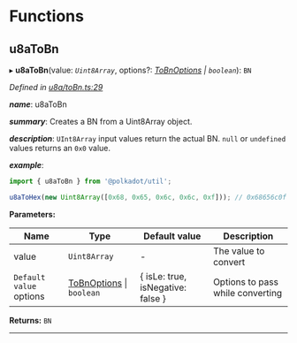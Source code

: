 

# Functions

<a id="u8atobn"></a>

##  u8aToBn

▸ **u8aToBn**(value: *`Uint8Array`*, options?: *[ToBnOptions](../interfaces/_types_.tobnoptions.md) \| `boolean`*): `BN`

*Defined in [u8a/toBn.ts:29](https://github.com/polkadot-js/common/blob/5158cef/packages/util/src/u8a/toBn.ts#L29)*

*__name__*: u8aToBn

*__summary__*: Creates a BN from a Uint8Array object.

*__description__*: `UInt8Array` input values return the actual BN. `null` or `undefined` values returns an `0x0` value.

*__example__*:   

```javascript
import { u8aToBn } from '@polkadot/util';

u8aToHex(new Uint8Array([0x68, 0x65, 0x6c, 0x6c, 0xf])); // 0x68656c0f
```

**Parameters:**

| Name | Type | Default value | Description |
| ------ | ------ | ------ | ------ |
| value | `Uint8Array` | - |  The value to convert |
| `Default value` options | [ToBnOptions](../interfaces/_types_.tobnoptions.md) \| `boolean` |  { isLe: true, isNegative: false } |  Options to pass while converting |

**Returns:** `BN`

___

